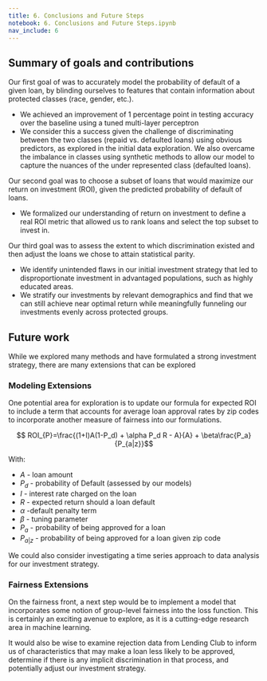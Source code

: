 ```yaml
---
title: 6. Conclusions and Future Steps
notebook: 6. Conclusions and Future Steps.ipynb
nav_include: 6
---
```


## Summary of goals and contributions

Our first goal of was to accurately model the probability of default of a given loan, by blinding ourselves to features that contain information about protected classes (race, gender, etc.).
- We achieved an improvement of 1 percentage point in testing accuracy over the baseline using a tuned multi-layer perceptron
- We consider this a success given the challenge of discriminating between the two classes (repaid vs. defaulted loans) using obvious predictors, as explored in the initial data exploration. We also overcame the imbalance in classes using synthetic methods to allow our model to capture the nuances of the under represented class (defaulted loans).


Our second goal was to choose a subset of loans that would maximize our return on investment (ROI), given the predicted probability of default of loans.

- We formalized our understanding of return on investment to define a real ROI metric that allowed us to rank loans and select the top subset to invest in.

Our third goal was to assess the extent to which discrimination existed and then adjust the loans we chose to attain statistical parity. 

- We identify unintended flaws in our initial investment strategy that led to disproportionate investment in advantaged populations, such as highly educated areas.
- We stratify our investments by relevant demographics and find that we can still achieve near optimal return while meaningfully funneling our investments evenly across protected groups.

## Future work

While we explored many methods and have formulated a strong investment strategy, there are many extensions that can be explored

### Modeling Extensions

One potential area for exploration is to update our formula for expected ROI to include a term that accounts for average loan approval rates by zip codes to incorporate another measure of fairness into our formulations.

$$ ROI_{P}=\frac{(1+I)A(1-P_d) + \alpha P_d R - A}{A} + \beta\frac{P_a}{P_{a|z}}$$

With: 
* $A$   - loan amount
* $P_d$ - probability of Default (assessed by our models)
* $I$   - interest rate charged on the loan
* $R$   - expected return should a loan default
* $\alpha$ -default penalty term
* $\beta$ - tuning parameter
* $P_a$ - probability of being approved for a loan 
* $P_{a|z}$ - probability of being approved for a loan given zip code

We could also consider investigating a time series approach to data analysis for our investment strategy.

### Fairness Extensions

On the fairness front, a next step would be to implement a model that incorporates some notion of group-level fairness into the loss function. This is certainly an exciting avenue to explore, as it is a cutting-edge research area in machine learning.

It would also be wise to examine rejection data from Lending Club to inform us of characteristics that may make a loan less likely to be approved, determine if there is any implicit discrimination in that process, and potentially adjust our investment strategy.
